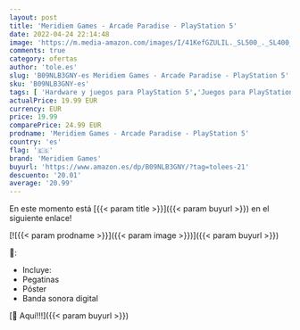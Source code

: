 ```yaml
---
layout: post
title: 'Meridiem Games - Arcade Paradise - PlayStation 5'
date: 2022-04-24 22:14:48
image: 'https://m.media-amazon.com/images/I/41KefGZULIL._SL500_._SL400_.jpg'
comments: true
category: ofertas
author: 'tole.es'
slug: 'B09NLB3GNY-es Meridiem Games - Arcade Paradise - PlayStation 5'
sku: 'B09NLB3GNY-es'
tags: [ 'Hardware y juegos para PlayStation 5','Juegos para PlayStation 5','Videojuegos','meridiem games','playstation','🇪🇸', ]
actualPrice: 19.99 EUR
currency: EUR
price: 19.99
comparePrice: 24.99 EUR
prodname: 'Meridiem Games - Arcade Paradise - PlayStation 5'
country: 'es'
flag: '🇪🇸'
brand: 'Meridiem Games'
buyurl: 'https://www.amazon.es/dp/B09NLB3GNY/?tag=tolees-21'
descuento: '20.01'
average: '20.99'
---
```


En este momento está [{{< param title >}}]({{< param buyurl >}}) en el siguiente enlace!

[![{{< param prodname >}}]({{< param image >}})]({{< param buyurl >}})

🔎:

- Incluye:
- Pegatinas
- Póster
- Banda sonora digital

[🛒 Aquí!!!]({{< param buyurl >}})

